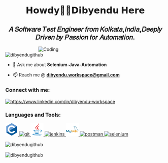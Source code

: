 <h1 align="center">𝗛𝗼𝘄𝗱𝘆🧑🏻𝗗𝗶𝗯𝘆𝗲𝗻𝗱𝘂 𝗛𝗲𝗿𝗲</h1>
<h2 align="center">𝐴 𝑆𝑜𝑓𝑡𝑤𝑎𝑟𝑒 𝑇𝑒𝑠𝑡 𝐸𝑛𝑔𝑖𝑛𝑒𝑒𝑟 𝑓𝑟𝑜𝑚 𝐾𝑜𝑙𝑘𝑎𝑡𝑎,𝐼𝑛𝑑𝑖𝑎,𝐷𝑒𝑒𝑝𝑙𝑦 𝐷𝑟𝑖𝑣𝑒𝑛 𝑏𝑦 𝑃𝑎𝑠𝑠𝑖𝑜𝑛 𝑓𝑜𝑟 𝐴𝑢𝑡𝑜𝑚𝑎𝑡𝑖𝑜𝑛.</h2>
<img align="right" alt="Coding" width="400" src="https://media4.giphy.com/media/lP8xu5t2DLGG045H8F/giphy.gif">
<p align="left"> <img src="https://komarev.com/ghpvc/?username=dibyendugithub&label=Profile%20views&color=0e75b6&style=flat" alt="dibyendugithub" /> </p>

- 💬 Ask me about **Selenium-Java-Automation**

- 📫 Reach me @ **dibyendu.workspace@gmail.com**

<h3 align="left">Connect with me:</h3>
<p align="left">
<a href="https://linkedin.com/in/https://www.linkedin.com/in/dibyendu-workspace" target="blank"><img align="center" src="https://raw.githubusercontent.com/rahuldkjain/github-profile-readme-generator/master/src/images/icons/Social/linked-in-alt.svg" alt="https://www.linkedin.com/in/dibyendu-workspace" height="30" width="40" /></a>

</p>

<h3 align="left">Languages and Tools:</h3>
<p align="left"> <a href="https://www.cprogramming.com/" target="_blank" rel="noreferrer"> <img src="https://raw.githubusercontent.com/devicons/devicon/master/icons/c/c-original.svg" alt="c" width="40" height="40"/> </a> <a href="https://git-scm.com/" target="_blank" rel="noreferrer"> <img src="https://www.vectorlogo.zone/logos/git-scm/git-scm-icon.svg" alt="git" width="40" height="40"/> </a> <a href="https://www.java.com" target="_blank" rel="noreferrer"> <img src="https://raw.githubusercontent.com/devicons/devicon/master/icons/java/java-original.svg" alt="java" width="40" height="40"/> </a> <a href="https://www.jenkins.io" target="_blank" rel="noreferrer"> <img src="https://www.vectorlogo.zone/logos/jenkins/jenkins-icon.svg" alt="jenkins" width="40" height="40"/> </a> <a href="https://www.mysql.com/" target="_blank" rel="noreferrer"> <img src="https://raw.githubusercontent.com/devicons/devicon/master/icons/mysql/mysql-original-wordmark.svg" alt="mysql" width="40" height="40"/> </a> <a href="https://postman.com" target="_blank" rel="noreferrer"> <img src="https://www.vectorlogo.zone/logos/getpostman/getpostman-icon.svg" alt="postman" width="40" height="40"/> </a> <a href="https://www.selenium.dev" target="_blank" rel="noreferrer"> <img src="https://raw.githubusercontent.com/detain/svg-logos/780f25886640cef088af994181646db2f6b1a3f8/svg/selenium-logo.svg" alt="selenium" width="40" height="40"/> </a> </p>



<p><img align="center" src="https://github-readme-streak-stats.herokuapp.com/?user=dibyendugithub&" alt="dibyendugithub" /></p>

<p><img align="center" src="https://github-readme-stats.vercel.app/api/top-langs?username=dibyendugithub&show_icons=true&locale=en&layout=compact" alt="dibyendugithub" /></p>
